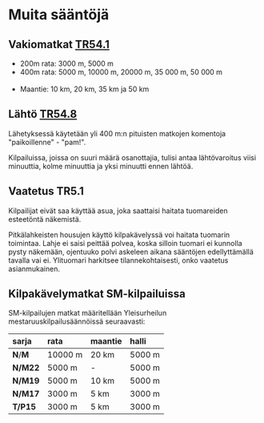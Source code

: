 # Muita sääntöjä

## Vakiomatkat [TR54.1](./saannot.md#54.1)

- 200m rata: 3000 m, 5000 m 
- 400m rata: 5000 m, 10000 m, 20000 m, 35 000 m, 50 000 m                             
- Maantie: 10 km, 20 km, 35 km ja 50 km

## Lähtö [TR54.8](./saannot.md#54.1)

Lähetyksessä käytetään yli 400 m:n pituisten matkojen komentoja "paikoillenne" - "pam!".

Kilpailuissa, joissa on suuri määrä osanottajia, tulisi antaa lähtövaroitus viisi minuuttia, kolme minuuttia ja yksi minuutti ennen lähtöä.

## Vaatetus TR5.1

Kilpailijat eivät saa käyttää asua, joka saattaisi haitata tuomareiden esteetöntä näkemistä.

Pitkälahkeisten housujen käyttö kilpakävelyssä voi haitata tuomarin toimintaa. Lahje ei saisi peittää polvea, koska silloin tuomari ei kunnolla pysty näkemään, ojentuuko polvi askeleen aikana sääntöjen edellyttämällä tavalla vai ei. Ylituomari harkitsee tilannekohtaisesti, onko vaatetus asianmukainen.


## Kilpakävelymatkat SM-kilpailuissa

SM-kilpailujen matkat määritellään Yleisurheilun mestaruuskilpailusäännöissä seuraavasti:

| sarja       | rata    | maantie | halli   |
| :-----      | :------ | :------ | :------ |
| __N__/__M__ | 10000 m | 20 km   | 5000 m  |
| __N/M22__   | 5000 m  | -       | 5000 m  |
| __N/M19__   | 5000 m  | 10 km   | 5000 m  |
| __N/M17__   | 3000 m  | 5 km    | 3000 m  |
| __T/P15__   | 3000 m  | 5 km    | 3000 m  |


